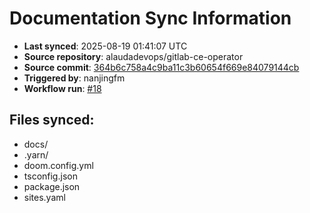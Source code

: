 # Documentation Sync Information

- **Last synced**: 2025-08-19 01:41:07 UTC
- **Source repository**: alaudadevops/gitlab-ce-operator
- **Source commit**: [364b6c758a4c9ba11c3b60654f669e84079144cb](https://github.com/alaudadevops/gitlab-ce-operator/commit/364b6c758a4c9ba11c3b60654f669e84079144cb)
- **Triggered by**: nanjingfm
- **Workflow run**: [#18](https://github.com/alaudadevops/gitlab-ce-operator/actions/runs/17057193063)

## Files synced:
- docs/
- .yarn/
- doom.config.yml
- tsconfig.json
- package.json
- sites.yaml
